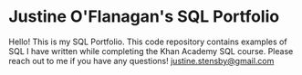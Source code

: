 # Justine O'Flanagan's SQL Portfolio

Hello! This is my SQL Portfolio. This code repository contains examples of SQL I have written while completing the Khan Academy SQL course. Please reach out to me if you have any questions! justine.stensby@gmail.com
